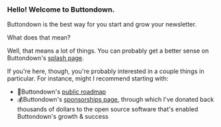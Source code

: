 ### Hello! Welcome to Buttondown.

Buttondown is the best way for you start and grow your newsletter. 

What does that mean? 

Well, that means a lot of things. You can probably get a better sense on Buttondown's [splash page](https://buttondown.email).

If you're here, though, you're probably interested in a couple things in particular. For instance, might I recommend starting with:

- 🚦Buttondown's [public roadmap](https://github.com/buttondown-email/roadmap)
- 💰Buttondown's [sponsorships page](https://github.com/orgs/buttondown-email/sponsoring), through which I've donated back thousands of dollars to the open source software that's enabled Buttondown's growth & success

